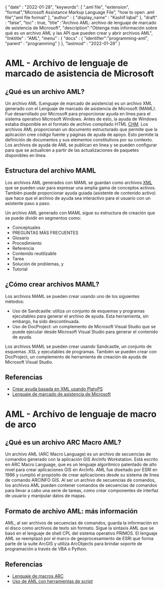 
{
  "date" : "2022-01-28",
  "keywords": [ ".aml file", "extension", "format","Microsoft Assistance Markup Language File", "how to open .aml file","aml file format" ],
  "author" : {
    "display_name" : "Kashif Iqbal"
},
  "draft" : "false",
  "toc" : true,
  "title" :"Archivo AML: archivo de lenguaje de marcado de asistencia de Microsoft",
  "description":"Obtenga más información sobre qué es un archivo AML y las API que pueden crear y abrir archivos AML",
  "linktitle" : "AML",
  "menu" : {
    "docs" : {
      "identifier":"programming-aml",
      "parent" : "programming"
}
},
  "lastmod" : "2022-01-28"
}

# AML - Archivo de lenguaje de marcado de asistencia de Microsoft

## ¿Qué es un archivo AML?

Un archivo AML (Lenguaje de marcado de asistencia) es un archivo XML generado con el Lenguaje de marcado de asistencia de Microsoft (MAML). Fue desarrollado por Microsoft para proporcionar ayuda en línea para el sistema operativo Microsoft Windows. Antes de esto, la ayuda de Windows estaba disponible en el formato de archivo compilado HTML [CHM](/es/web/chm/). Los archivos AML proporcionan un documento estructurado que permite que la aplicación cree código fuente y páginas de ayuda de apoyo. Esto permite la definición de documentos y sus elementos constitutivos por su contexto. Los archivos de ayuda de AML se publican en línea y se pueden configurar para que se actualicen a partir de las actualizaciones de paquetes disponibles en línea.

## Estructura del archivo MAML

Los archivos AML generados con MAML se guardan como archivos [XML](/es/web/xml/) que se pueden usar para expresar una amplia gama de conceptos activos. También puede proporcionar ayuda guiada (asistente de contenido activo) que hace que el archivo de ayuda sea interactivo para el usuario con un asistente paso a paso.

Un archivo AML generado con MAML sigue su estructura de creación que se puede dividir en segmentos como:

* Conceptuales
* PREGUNTAS MÁS FRECUENTES
* Glosario
* Procedimiento
* Referencia
* Contenido reutilizable
* Tarea
* Solución de problemas, y
* Tutorial

## ¿Cómo crear archivos MAML?

Los archivos MAML se pueden crear usando uno de los siguientes métodos:

* Uso de Sandcastle: utiliza un conjunto de esquemas y programas ejecutables para generar el archivo de ayuda. Esta herramienta, sin embargo, ha sido descontinuada.
* Uso de DocProject: un complemento de Microsoft Visual Studio que se puede ejecutar desde Microsoft Visual Studio para generar el contenido de ayuda.

Los archivos MAML se pueden crear usando Sandcastle, un conjunto de esquemas .XSL y ejecutables de programas. También se pueden crear con DocProject, un complemento de herramienta de creación de ayuda de Microsoft Visual Studio.

## Referencias

* [Crear ayuda basada en XML usando PlatyPS
](https://learn.microsoft.com/en-us/powershell/scripting/dev-cross-plat/create-help-using-platyps?view=powershell-7.2)
* [Lenguaje de marcado de asistencia de Microsoft](https://en.wikipedia.org/wiki/Microsoft_Assistance_Markup_Language)

# AML - Archivo de lenguaje de macro de arco

## ¿Qué es un archivo ARC Macro AML?

Un archivo AML (ARC Macro Language) es un archivo de secuencias de comandos generado con la aplicación GIS ArcInfo Workstation. Está escrito en ARC Macro Language, que es un lenguaje algorítmico patentado de alto nivel para crear aplicaciones GIS en ArcInfo. AML fue diseñado por ESRI en 1986 y cumplió el propósito de crear aplicaciones desde su sistema de línea de comando ARCINFO GIS. Al ser un archivo de secuencias de comandos, los archivos AML pueden contener comandos de secuencias de comandos para llevar a cabo una serie de tareas, como crear componentes de interfaz de usuario y manipular datos de mapas.

## Formato de archivo AML: más información

AML, al ser archivos de secuencias de comandos, guarda la información en el disco como archivos de texto sin formato. Sigue la sintaxis AML que se basó en el lenguaje de shell CPL del sistema operativo PRIMOS. El lenguaje AML se reemplazó por el marco de geoprocesamiento de ESRI que forma parte de la suite ArcGIS y utiliza ArcObjects para brindar soporte de programación a través de VBA o Python.

## Referencias

* [Lenguaje de macros ARC](https://en.wikipedia.org/wiki/ARC_Macro_Language)
* [Uso de AML con herramientas de script](https://desktop.arcgis.com/en/arcmap/latest/analyze/creating-tools/using-amls-with-script-tools.htm)


